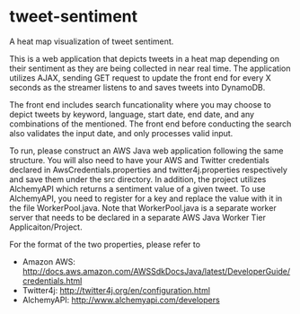 # tweet-sentiment
A heat map visualization of tweet sentiment.

This is a web application that depicts tweets in a heat map depending on their sentiment as they are being collected in near real time. The application utilizes AJAX, sending GET request to update the front end for every X seconds as the streamer listens to and saves tweets into DynamoDB.

The front end includes search funcationality where you may choose to depict tweets by keyword, language, start date, end date, and any combinations of the mentioned. The front end before conducting the search also validates the input date, and only processes valid input.

To run, please construct an AWS Java web application following the same structure. You will also need to have your AWS and Twitter credentials declared in AwsCredentials.properties and twitter4j.properties respectively and save them under the src directory. In addition, the project utilizes AlchemyAPI which returns a sentiment value of a given tweet. To use AlchemyAPI, you need to register for a key and replace the value with it in the file WorkerPool.java. Note that WorkerPool.java is a separate worker server that needs to be declared in a separate AWS Java Worker Tier Applicaiton/Project.

For the format of the two properties, please refer to
  - Amazon AWS: http://docs.aws.amazon.com/AWSSdkDocsJava/latest/DeveloperGuide/credentials.html
  - Twitter4j: http://twitter4j.org/en/configuration.html
  - AlchemyAPI: http://www.alchemyapi.com/developers
